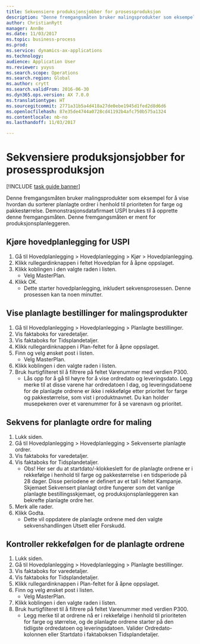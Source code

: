 ```yaml
--- 
title: Sekvensiere produksjonsjobber for prosessproduksjon
description: "Denne fremgangsmåten bruker malingsprodukter som eksempel for å vise hvordan du sorterer planlagte ordrer i henhold til prioriteten for farge og pakkestørrelse."
author: ChristianRytt
manager: AnnBe
ms.date: 11/03/2017
ms.topic: business-process
ms.prod: 
ms.service: dynamics-ax-applications
ms.technology: 
audience: Application User
ms.reviewer: yuyus
ms.search.scope: Operations
ms.search.region: Global
ms.author: crytt
ms.search.validFrom: 2016-06-30
ms.dyn365.ops.version: AX 7.0.0
ms.translationtype: HT
ms.sourcegitcommit: 2771a31b5a4d418a27de0ebe1945d1fed2d8d6d6
ms.openlocfilehash: 87e35de4744a0728cd41192b4afc750b575a1324
ms.contentlocale: nb-no
ms.lasthandoff: 11/03/2017

---
```

# <a name="sequence-production-jobs-for-process-manufacturing"></a>Sekvensiere produksjonsjobber for prosessproduksjon

[!INCLUDE [task guide banner](../../includes/task-guide-banner.md)]

Denne fremgangsmåten bruker malingsprodukter som eksempel for å vise hvordan du sorterer planlagte ordrer i henhold til prioriteten for farge og pakkestørrelse. Demonstrasjonsdatafirmaet USPI brukes til å opprette denne fremgangsmåten. Denne fremgangsmåten er ment for produksjonsplanleggeren.


## <a name="run-master-planning-for-uspi"></a>Kjøre hovedplanlegging for USPI
1. Gå til Hovedplanlegging > Hovedplanlegging > Kjør > Hovedplanlegging.
2. Klikk rullegardinknappen i feltet Hovedplan for å åpne oppslaget.
3. Klikk koblingen i den valgte raden i listen.
    * Velg MasterPlan.  
4. Klikk OK.
    * Dette starter hovedplanlegging, inkludert sekvensprosessen. Denne prosessen kan ta noen minutter.  

## <a name="view-planned-orders-for-the-paint-products"></a>Vise planlagte bestillinger for malingsprodukter
1. Gå til Hovedplanlegging > Hovedplanlegging > Planlagte bestillinger.
2. Vis faktaboks for varedetaljer.
3. Vis faktaboks for Tidsplandetaljer.
4. Klikk rullegardinknappen i Plan-feltet for å åpne oppslaget.
5. Finn og velg ønsket post i listen.
    * Velg MasterPlan.  
6. Klikk koblingen i den valgte raden i listen.
7. Bruk hurtigfilteret til å filtrere på feltet Varenummer med verdien P300.
    * Lås opp for å gå til høyre for å vise ordredato og leveringsdato. Legg merke til at disse varene har ordredatoen I dag, og leveringsdatoene for de planlagte ordrene er ikke i rekkefølge etter prioritet for farge og pakkestørrelse, som vist i produktnavnet. Du kan holder musepekeren over et varenummer for å se varenavn og prioritet.  

## <a name="sequence-planned-orders-for-paint"></a>Sekvens for planlagte ordre for maling
1. Lukk siden.
2. Gå til Hovedplanlegging > Hovedplanlegging > Sekvenserte planlagte ordrer.
3. Vis faktaboks for varedetaljer.
4. Vis faktaboks for Tidsplandetaljer.
    * Obs!  Her ser du at startdato/-klokkeslett for de planlagte ordrene er i rekkefølge i henhold til farge og pakkestørrelse i en tidsperiode på 28 dager. Disse periodene er definert av et tall i feltet Kampanje. Skjemaet Sekvensert planlagt ordre fungerer som det vanlige planlagte bestillingsskjemaet, og produksjonsplanleggeren kan bekrefte planlagte ordre her.  
5. Merk alle rader.
6. Klikk Godta.
    * Dette vil oppdatere de planlagte ordrene med den valgte sekvenshandlingen Utsett eller Forskudd.  

## <a name="verify-the-sequence-of-the-planned-orders"></a>Kontroller rekkefølgen for de planlagte ordrene
1. Lukk siden.
2. Gå til Hovedplanlegging > Hovedplanlegging > Planlagte bestillinger.
3. Vis faktaboks for varedetaljer.
4. Vis faktaboks for Tidsplandetaljer.
5. Klikk rullegardinknappen i Plan-feltet for å åpne oppslaget.
6. Finn og velg ønsket post i listen.
    * Velg MasterPlan.  
7. Klikk koblingen i den valgte raden i listen.
8. Bruk hurtigfilteret til å filtrere på feltet Varenummer med verdien P300.
    * Legg merke til at ordrene nå er i rekkefølge i henhold til prioriteten for farge og størrelse, og de planlagte ordrene starter på den tidligste ordredatoen og leveringsdatoen. Valider Ordredato-kolonnen eller Startdato i faktaboksen Tidsplandetaljer.  


